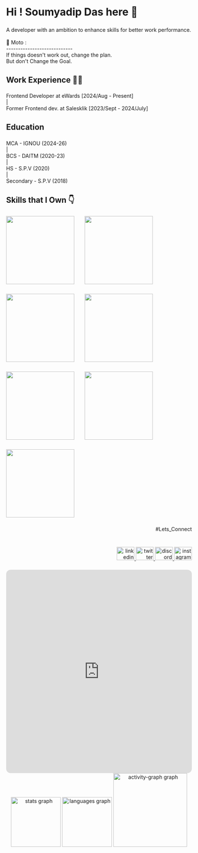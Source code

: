 
<h1 align="left">Hi ! Soumyadip Das here 👋</h1>

###

<p align="left">A developer with an ambition to enhance skills for better work performance.<br><br>💯 Moto : <br>----------------------------<br>If things doesn't work out, change the plan.<br>But don't Change the Goal.</p>

###

<h2 align="left">Work Experience 👷‍♂️</h2>

###

<p align="left">Frontend Developer at  eWards [2024/Aug - Present]<br>|<br>Former Frontend dev. at Salesklik [2023/Sept - 2024/July]</p>

###

<h2 align="left">Education</h2>

###

<p align="left">MCA - IGNOU (2024-26)<br>|<br>BCS - DAITM (2020-23)<br>|<br>HS - S.P.V (2020)<br>|<br>Secondary - S.P.V (2018)</p>

###

<h2 align="left">Skills that I Own 👇</h2>

###

<div>
<img height="185" src="https://res.cloudinary.com/dy4g09dtw/image/upload/v1726990204/Skill_Card_1_w0wxip.svg"  />
<img width="20"/>
<img height="185" src="https://res.cloudinary.com/dy4g09dtw/image/upload/v1726988022/Skill_Card_2_ephnum.svg"  />

</div>

###

<div>
<img height="185" src="https://res.cloudinary.com/dy4g09dtw/image/upload/v1726988022/Skill_Card_3_x1cw4s.svg"  />
<img width="20"/>
<img height="185" src="https://res.cloudinary.com/dy4g09dtw/image/upload/v1726988024/Skill_Card_5_kabk9a.svg"  />
</div>

###

<div>
<img height="185" src="https://res.cloudinary.com/dy4g09dtw/image/upload/v1726988024/Skill_Card_4_cnvdxo.svg"  />
<img width="20"/>
<img height="185" src="https://res.cloudinary.com/dy4g09dtw/image/upload/v1726988024/Skill_Card_6_ppq67g.svg"  />
</div>

###

<div>
<img height="185" src="https://res.cloudinary.com/dy4g09dtw/image/upload/v1726988025/Skill_Card_7_cb8xgi.svg"  />
</div>

###

<p align="right">#Lets_Connect</p>

###

<br clear="both">

<div align="right">
  <a href="https://www.linkedin.com/in/soumyadipdas404/" target="_blank">
    <img src="https://raw.githubusercontent.com/maurodesouza/profile-readme-generator/master/src/assets/icons/social/linkedin/default.svg" width="48" height="36" alt="linkedin logo"  />
  </a>
  <a href="https://x.com/soumyadipdas07" target="_blank">
    <img src="https://raw.githubusercontent.com/maurodesouza/profile-readme-generator/master/src/assets/icons/social/twitter/default.svg" width="48" height="36" alt="twitter logo"  />
  </a>
  <a href="https://discordapp.com/users/614742590541004800" target="_blank">
    <img src="https://raw.githubusercontent.com/maurodesouza/profile-readme-generator/master/src/assets/icons/social/discord/default.svg" width="48" height="36" alt="discord logo"  />
  </a>
  <a href="https://www.instagram.com/soumyadip_das14" target="_blank">
    <img src="https://raw.githubusercontent.com/maurodesouza/profile-readme-generator/master/src/assets/icons/social/instagram/default.svg" width="48" height="36" alt="instagram logo"  />
  </a>
</div>

###
<iframe style="border-radius:12px" src="https://open.spotify.com/embed/playlist/5i5aImKbMwbdqXQgJNmfqB?utm_source=generator" width="100%" height="552" frameBorder="0" allowfullscreen="" allow="autoplay; clipboard-write; encrypted-media; fullscreen; picture-in-picture" loading="lazy"></iframe>

<br clear="both">

<div align="center">
  <img src="https://github-readme-stats.vercel.app/api?username=soumyadipdas404&hide_title=true&hide_rank=false&show_icons=true&include_all_commits=true&count_private=false&disable_animations=false&theme=vue-dark&locale=en&hide_border=false" height="135" alt="stats graph"  />
  <img src="https://github-readme-stats.vercel.app/api/top-langs?username=soumyadipdas404&locale=en&hide_title=false&layout=compact&card_width=320&langs_count=5&theme=vue-dark&hide_border=false" height="135" alt="languages graph"  />
  <img src="https://github-readme-activity-graph.vercel.app/graph?username=soumyadipdas404&theme=vue&area_color=fafafa&custom_title=Activity&area=true&radius=20&hide_border=true&hide_title=false" height="200" alt="activity-graph graph"  />
</div>

###
